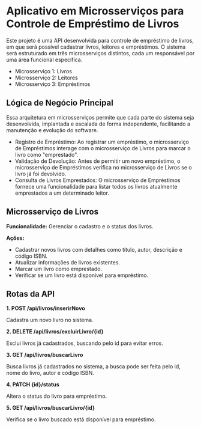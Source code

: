 # Aplicativo em Microsserviços para Controle de Empréstimo de Livros

Este projeto é uma API desenvolvida para controle de empréstimo de livros, em que será possível cadastrar livros, leitores e empréstimos. O sistema será estruturado em três microsserviços distintos, cada um responsável por uma área funcional específica.

* Microsserviço 1: Livros
* Microsserviço 2: Leitores
* Microsserviço 3: Empréstimos


## Lógica de Negócio Principal
Essa arquitetura em microsserviços permite que cada parte do sistema seja desenvolvida, implantada e escalada de forma independente, facilitando a manutenção e evolução do software.

* Registro de Empréstimo: Ao registrar um empréstimo, o microsserviço de Empréstimos interage com o microsserviço de Livros para marcar o livro como "emprestado".
* Validação de Devolução: Antes de permitir um novo empréstimo, o microsserviço de Empréstimos verifica no microsserviço de Livros se o livro já foi devolvido.
* Consulta de Livros Emprestados: O microsserviço de Empréstimos fornece uma funcionalidade para listar todos os livros atualmente emprestados a um determinado leitor.




## Microsserviço de Livros

**Funcionalidade:** Gerenciar o cadastro e o status dos livros.

**Ações:**

* Cadastrar novos livros com detalhes como título, autor, descrição e código ISBN.
* Atualizar informações de livros existentes.
* Marcar um livro como emprestado.
* Verificar se um livro está disponível para empréstimo.

## Rotas da API 


__1. POST /api/livros/inserirNovo__

Cadastra um novo livro no sistema.

__2. DELETE /api/livros/excluirLivro/{id}__

Exclui livros já cadastrados, buscando pelo id para evitar erros.

__3. GET /api/livros/buscarLivro__

Busca livros já cadastrados no sistema, a busca pode ser feita pelo id, nome do livro, autor e código ISBN.

__4. PATCH {id}/status__

Altera o status do livro para empréstimo.

__5. GET /api/livros/buscarLivro/{id}__

Verifica se o livro buscado está disponível para empréstimo.








